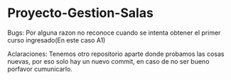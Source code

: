 # Proyecto-Gestion-Salas

Bugs:
Por alguna razon no reconoce cuando se intenta obtener el primer curso ingresado(En este caso A1)

Aclaraciones:
Tenemos otro repositorio aparte donde probamos las cosas nuevas, por eso solo hay un nuevo commit, en caso de no ser bueno porfavor cumunicarlo.